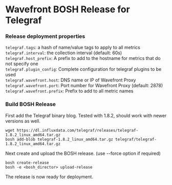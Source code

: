 # Wavefront BOSH Release for Telegraf

### Release deployment properties

`telegraf.tags`: a hash of name/value tags to apply to all metrics  
`telegraf.interval`: the collection interval (default: 60s)  
`telegraf.host_prefix`: A prefix to add to the hostname for metrics that do not specify one  
`telegraf.plugin_config`: Complete configuration for telegraf plugins to be used  
`telegraf.wavefront.host`: DNS name or IP of Wavefront Proxy  
`telegraf.wavefront.port`: Port number for Wavefront Proxy (default: 2878)  
`telegraf.wavefront.prefix`: Prefix to add to all metric names  


### Build BOSH Release
First add the Telegraf binary blog.  Tested with 1.8.2, should work with newer versions as well.

```
wget https://dl.influxdata.com/telegraf/releases/telegraf-1.8.2_linux_amd64.tar.gz
bosh add-blob telegraf-1.8.2_linux_amd64.tar.gz telegraf/telegraf-1.8.2_linux_amd64.tar.gz
```

Next create and upload the BOSH release.  (use --force option if required)

```
bosh create-release
bosh -e <bosh_director> upload-release
```

The release is now ready for deployment.